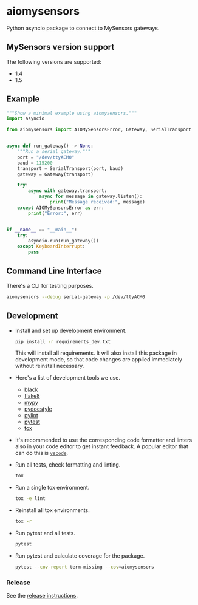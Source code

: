 # aiomysensors

Python asyncio package to connect to MySensors gateways.

## MySensors version support

The following versions are supported:

- 1.4
- 1.5

## Example

```py
"""Show a minimal example using aiomysensors."""
import asyncio

from aiomysensors import AIOMySensorsError, Gateway, SerialTransport


async def run_gateway() -> None:
    """Run a serial gateway."""
    port = "/dev/ttyACM0"
    baud = 115200
    transport = SerialTransport(port, baud)
    gateway = Gateway(transport)

    try:
        async with gateway.transport:
            async for message in gateway.listen():
                print("Message received:", message)
    except AIOMySensorsError as err:
        print("Error:", err)


if __name__ == "__main__":
    try:
        asyncio.run(run_gateway())
    except KeyboardInterrupt:
        pass
```

## Command Line Interface

There's a CLI for testing purposes.

```sh
aiomysensors --debug serial-gateway -p /dev/ttyACM0
```

## Development

- Install and set up development environment.

  ```sh
  pip install -r requirements_dev.txt
  ```

  This will install all requirements.
It will also install this package in development mode, so that code changes are applied immediately without reinstall necessary.

- Here's a list of development tools we use.
  - [black](https://pypi.org/project/black/)
  - [flake8](https://pypi.org/project/flake8/)
  - [mypy](https://pypi.org/project/mypy/)
  - [pydocstyle](https://pypi.org/project/pydocstyle/)
  - [pylint](https://pypi.org/project/pylint/)
  - [pytest](https://pypi.org/project/pytest/)
  - [tox](https://pypi.org/project/tox/)
- It's recommended to use the corresponding code formatter and linters also in your code editor to get instant feedback. A popular editor that can do this is [`vscode`](https://code.visualstudio.com/).
- Run all tests, check formatting and linting.

  ```sh
  tox
  ```

- Run a single tox environment.

  ```sh
  tox -e lint
  ```

- Reinstall all tox environments.

  ```sh
  tox -r
  ```

- Run pytest and all tests.

  ```sh
  pytest
  ```

- Run pytest and calculate coverage for the package.

  ```sh
  pytest --cov-report term-missing --cov=aiomysensors
  ```

### Release

See the [release instructions](RELEASE.md).
